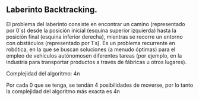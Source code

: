 ## Laberinto Backtracking.

El problema del laberinto consiste en encontrar un camino (representado por 0´s) desde la posición inicial (esquina superior izquierda) hasta la posición final (esquina inferior derecha), mientras se recorre un entorno con obstáculos (representado por 1´s). Es un problema recurrente en robótica, en la que se buscan soluciones
(a menudo óptimas) para el empleo de vehículos autónomosen diferentes tareas (por ejemplo, en la industria para transportar productos a través de fábricas u otros lugares).

Complejidad del algoritmo: 4n

Por cada 0 que se tenga, se tendán 4 posibilidades de moverse, por lo tanto la complejidad del algoritmo más exacta es 4n
